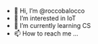- 👋 Hi, I’m @roccobalocco
- 👀 I’m interested in IoT
- 🌱 I’m currently learning CS
- 📫 How to reach me ...
